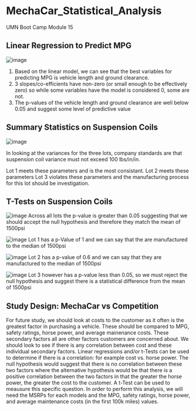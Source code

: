 # MechaCar_Statistical_Analysis
UMN Boot Camp Module 15

## Linear Regression to Predict MPG

![image](https://user-images.githubusercontent.com/91292960/149711207-725292e2-ca7d-49fd-87c3-fa86f6b45ea7.png)

1.  Based on the linear model, we can see that the best variables for predicting MPG is vehicle length and ground clearance.
2.  3 slopes/co-efficients have non-zero (or small enough to be effectively zero) so while some variables have the model is considered 0, some are not.
3.  The p-values of the vehicle length and ground clearance are well below 0.05 and suggest some level of predictive value

## Summary Statistics on Suspension Coils

![image](https://user-images.githubusercontent.com/91292960/149711789-3dad1a96-b5c2-47f3-85cf-bf85691d375d.png)

In looking at the variances for the three lots, company standards are that suspension coil variance must not exceed 100 lbs/in/in.

Lot 1 meets these parameters and is the most consistant.
Lot 2 meets these parameters
Lot 3 violates these parameters and the manufacturing process for this lot should be investigation.

## T-Tests on Suspension Coils
![image](https://user-images.githubusercontent.com/91292960/149712370-f7fc5959-33d7-436a-b817-f5d7fbcd718c.png)
Across all lots the p-value is greater than 0.05 suggesting that we should accept the null hypothesis and therefore they match the mean of 1500psi

![image](https://user-images.githubusercontent.com/91292960/149712497-1c74f525-16cb-4dad-b22e-5c56d5e88df8.png)
Lot 1 has a p-Value of 1 and we can say that the are manufactured to the median of 1500psi

![image](https://user-images.githubusercontent.com/91292960/149712567-79049a37-50b5-43be-9f8e-3a883e7f0e55.png)
Lot 2 has a p-value of 0.6 and we can say that they are manufactured to the median of 1500psi

![image](https://user-images.githubusercontent.com/91292960/149712636-ee804b9e-c0cd-4e75-a4c3-63ce9b3ecfd1.png)
Lot 3 however has a p-value less than 0.05, so we must reject the null hypothesis and suggest there is a statistical difference from the mean of 1500psi

## Study Design:  MechaCar vs Competition
For future study, we should look at costs to the customer as it often is the greatest factor in purchasing a vehicle.  These should be compared to MPG, safety ratings, horse power, and average mainenance costs.  These secondary factors all are other factors customers are concerned about.  We should look to see if there is any correlation between cost and these individual secondary factors.  Linear regressions and/or t-Tests can be used to determine if there is a correlation:  for example cost vs. horse power.  The null hypothesis would suggest that there is no correlation between these two factors where the alternative hypothesis would be that there is a positive correlation between the two factors in that the greater the horse power, the greater the cost to the customer.  A t-Test can be used to meausure this specific question.  In order to perform this analysis, we will need the MSRPs for each models and the MPG, safety ratings, horse power, and average maintenance costs (in the first 100k miles) values.
